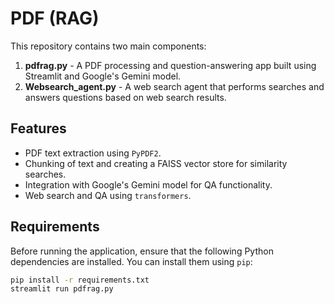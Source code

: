 # PDF (RAG)

This repository contains two main components:

1. **pdfrag.py** - A PDF processing and question-answering app built using Streamlit and Google's Gemini model.
2. **Websearch_agent.py** - A web search agent that performs searches and answers questions based on web search results.

## Features

- PDF text extraction using `PyPDF2`.
- Chunking of text and creating a FAISS vector store for similarity searches.
- Integration with Google's Gemini model for QA functionality.
- Web search and QA using `transformers`.

## Requirements

Before running the application, ensure that the following Python dependencies are installed. You can install them using `pip`:

```bash
pip install -r requirements.txt
streamlit run pdfrag.py    
